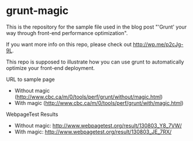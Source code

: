 grunt-magic
===========

This is the repository for the sample file used in the blog post "'Grunt' your way through front-end performance optimization".

If you want more info on this repo, please check out http://wp.me/p2cJg-9L.

This repo is supposed to illustrate how you can use grunt to automatically optimize your front-end deployment.


URL to sample page
- Without magic (http://www.cbc.ca/m/0/tools/perf/grunt/without/magic.html)
- With magic (http://www.cbc.ca/m/0/tools/perf/grunt/with/magic.html)

WebpageTest Results
- Without magic: http://www.webpagetest.org/result/130803_Y8_7VW/
- With magic: http://www.webpagetest.org/result/130803_JE_7RX/
